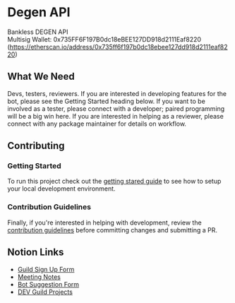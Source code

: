 # Degen API

Bankless DEGEN API <br>
Multisig Wallet: 0x735FF6F197B0dc18eBEE127DD918d2111Eaf8220 (https://etherscan.io/address/0x735ff6f197b0dc18ebee127dd918d2111eaf8220)

## What We Need

Devs, testers, reviewers. If you are interested in developing features for
the bot, please see the Getting Started heading below. If you want to be
involved as a tester, please connect with a developer; paired programming
will be a big win here. If you are interested in helping as a reviewer,
please connect with any package maintainer for details on workflow.

## Contributing

### Getting Started

To run this project check out the [getting stared guide](./docs/contributing/getting-started.md) to see how to setup your local development environment.

### Contribution Guidelines

Finally, if you're interested in helping with development, review the [contribution guidelines](./docs/contributing/contribution-guidelines.md) before committing changes and submitting a PR.

## Notion Links

- [Guild Sign Up Form](https://docs.google.com/forms/d/e/1FAIpQLScpV0-OTbcRj-fH8zv7y9EYom-J-PtKxJSgGjBTUmKQ1pHv1g/viewform)
- [Meeting Notes](https://www.notion.so/Developers-Guild-7dbde19a264d43debf75ecb27a9d406c)
- [Bot Suggestion Form](https://docs.google.com/forms/d/e/1FAIpQLSffkvYdOeW5k3DAXeMl82wGlpuz8oZVIEOuf6mHFpYCriHqbw/viewform)
- [DEV Guild Projects](https://www.notion.so/Dev-Guild-Projects-2d36ac50c02640bda22fbbf72069afe3)
